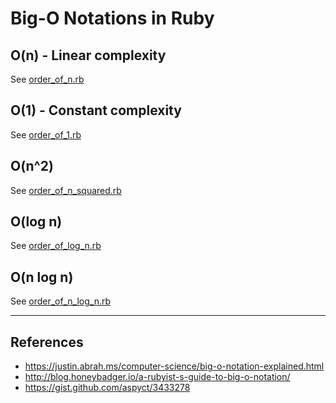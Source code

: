 # Big-O Notations in Ruby

## O(n) - Linear complexity
See [order_of_n.rb](order_of_n.rb)

## O(1) - Constant complexity
See [order_of_1.rb](order_of_1.rb)

## O(n^2)
See [order_of_n_squared.rb](order_of_n_squared.rb)

## O(log n)
See [order_of_log_n.rb](order_of_log_n.rb)

## O(n log n)
See [order_of_n_log_n.rb](order_of_n_log_n.rb)

---
## References
- https://justin.abrah.ms/computer-science/big-o-notation-explained.html
- http://blog.honeybadger.io/a-rubyist-s-guide-to-big-o-notation/
- https://gist.github.com/aspyct/3433278